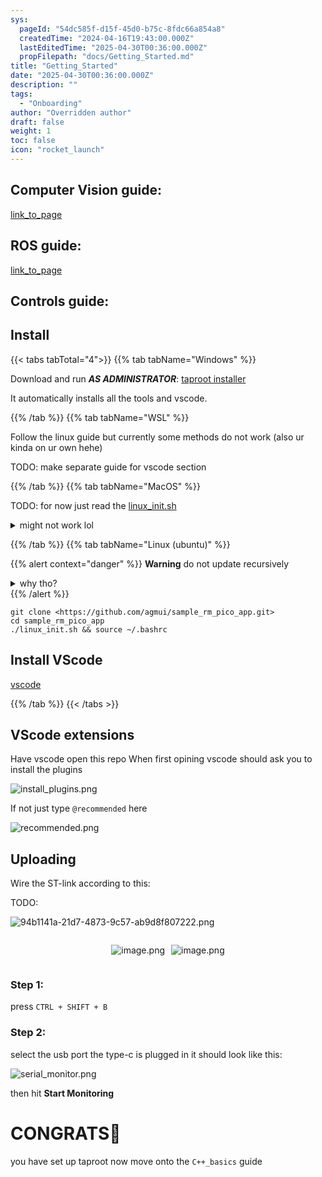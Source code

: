 ```yaml
---
sys:
  pageId: "54dc585f-d15f-45d0-b75c-8fdc66a854a8"
  createdTime: "2024-04-16T19:43:00.000Z"
  lastEditedTime: "2025-04-30T00:36:00.000Z"
  propFilepath: "docs/Getting_Started.md"
title: "Getting_Started"
date: "2025-04-30T00:36:00.000Z"
description: ""
tags:
  - "Onboarding"
author: "Overridden author"
draft: false
weight: 1
toc: false
icon: "rocket_launch"
---
```


## Computer Vision guide:

[link_to_page](86d45bc0-388b-4d26-8848-44f255f73d0e)

## ROS guide:

[link_to_page](3c76c1de-ec8f-46d6-8b0a-294005edc2d5)

## Controls guide:

## Install

{{< tabs tabTotal="4">}}
{{% tab tabName="Windows" %}}

Download and run _**AS ADMINISTRATOR**_: [taproot installer](https://github.com/Thornbots/TeachingFreshies/releases/tag/1.0)

It automatically installs all the tools and vscode.

{{% /tab %}}
{{% tab tabName="WSL" %}}

Follow the linux guide but currently some methods do not work (also ur kinda on ur own hehe)

TODO: make separate guide for vscode section

{{% /tab %}}
{{% tab tabName="MacOS" %}}

TODO: for now just read the [linux_init.sh](https://github.com/agmui/sample_rm_pico_app/blob/main/linux_init.sh)

<details>
<summary>might not work lol</summary>

`brew install libusb pkg-config`

Next install: [vscode](https://code.visualstudio.com/Download)

</details>

{{% /tab %}}
{{% tab tabName="Linux (ubuntu)" %}}

{{% alert context="danger" %}}
**Warning** do not update recursively
<details>
<summary>why tho?</summary>
There are some submodules that may go on for a while (like tinyusb) and I highly
recommend you don't need to get them.
If you want to see what submodules I update just look in `linux_init.sh`
</details>
{{% /alert %}}

```shell
git clone <https://github.com/agmui/sample_rm_pico_app.git>
cd sample_rm_pico_app
./linux_init.sh && source ~/.bashrc
```

## Install VScode

[vscode](https://code.visualstudio.com/Download)

{{% /tab %}}
{{< /tabs >}}

## VScode extensions

Have vscode open this repo
When first opining vscode should ask you to install the plugins

![install_plugins.png](https://prod-files-secure.s3.us-west-2.amazonaws.com/d518164a-d88e-44d1-a4ee-3adb3bd8bce0/89bd30f0-1825-4e77-867b-0a41ce370880/install_plugins.png?X-Amz-Algorithm=AWS4-HMAC-SHA256&X-Amz-Content-Sha256=UNSIGNED-PAYLOAD&X-Amz-Credential=ASIAZI2LB4662Q7CHNNG%2F20250714%2Fus-west-2%2Fs3%2Faws4_request&X-Amz-Date=20250714T151018Z&X-Amz-Expires=3600&X-Amz-Security-Token=IQoJb3JpZ2luX2VjEBUaCXVzLXdlc3QtMiJIMEYCIQC3e2K5eFX3a%2F2ONLDIOTpqo828cjRrT4cYsXxBto%2Bg0QIhAPgFsSVqOw0aAk4Mkxi0NAZx7vY7OZJc0VxR8hT6ywadKv8DCC4QABoMNjM3NDIzMTgzODA1IgwoZMFkEBAtI7HnKSUq3AMjUYvVfa9Sz8b664M75OPGfOC7VuVzpiMoWcLy6T4Vi8b1Qutti2se4L3SdDghCrHCGtjtUJBPUTqYErvFkZX%2FlLIj3WMu1XsLKu4fgfCaAqn2uLySRWD%2F%2BpV3AiaGzp%2BiCUpdKh9h5VeT7c1qQL6Y8cskr52HZxLu%2B7OwU4L%2Fz0S6g15C3Ma7M2ziEM4SSRvf29p7EA%2F2iiicUmXRZDNH0m22JM4F5vTyzNpLMJfWocjWLXD3meeVLeh8pZwgn5lNTE3zeREyWH%2Bqk5glNaY5zSvPI4gmfiEEvy7Ks7Jzhf109EijrkePR7Mm2oq7oKNFYIfh7MbQUqGCkGvHTBy4Mq01IiIKGuW85KeYYpb6jZ%2B0NCwsFylCS3EyCK88tvF06n5YOAxuI5kgvXVDF2xJDAgji56y4WivFlgTjC%2B9%2Bc%2FRl%2FvlDUIpagwB5zVO%2FMEJ4ZOQFCcjmWr6AxXCSz4akzUG%2FEyat1C6FOzIZxY46%2BKK3DumxL1H0b6Mad6pCbebd%2FNTSFhxUoZpwKp2IXdCwNV1OsAFeBxZRRNd7czZ2ERPcN9D%2B3YkiQnJXzC54o%2Bt%2FIrpIDIRqlRnf2JKE6znlf1TQCgH%2BNeaJrvYiKFRE3WUt0C3PIpc%2FAL08zCihNTDBjqkAQO%2FUojT7Dm9qGbUawkskDpfWnWR%2BOdWuiWPPXZYpb6meALX9850SX3s94IdtbgLgWdyCpa%2FjJPNZKLvsPCIPQsYB9HvRyNv%2FSALsSKwW05bYFnZ1VnwD8uk%2B3cgtv5UOFbtbiD%2BI9tBVR0gsBACVLbnnPixO4wrgDqhpzlcoRK3FEmB7tlamgx0YCFdDcGJlZEHt%2BsnNjOzIiOF4gbyM2s21XNC&X-Amz-Signature=c6b81fa2a3c25eec47e62462565f0e500e430923bcaa104fa51f9055a9fbb6c6&X-Amz-SignedHeaders=host&x-amz-checksum-mode=ENABLED&x-id=GetObject)

If not just type `@recommended` here  

![recommended.png](https://prod-files-secure.s3.us-west-2.amazonaws.com/d518164a-d88e-44d1-a4ee-3adb3bd8bce0/61e661e9-5d85-4dfc-be0d-8d2097a5e793/recommended.png?X-Amz-Algorithm=AWS4-HMAC-SHA256&X-Amz-Content-Sha256=UNSIGNED-PAYLOAD&X-Amz-Credential=ASIAZI2LB4662Q7CHNNG%2F20250714%2Fus-west-2%2Fs3%2Faws4_request&X-Amz-Date=20250714T151018Z&X-Amz-Expires=3600&X-Amz-Security-Token=IQoJb3JpZ2luX2VjEBUaCXVzLXdlc3QtMiJIMEYCIQC3e2K5eFX3a%2F2ONLDIOTpqo828cjRrT4cYsXxBto%2Bg0QIhAPgFsSVqOw0aAk4Mkxi0NAZx7vY7OZJc0VxR8hT6ywadKv8DCC4QABoMNjM3NDIzMTgzODA1IgwoZMFkEBAtI7HnKSUq3AMjUYvVfa9Sz8b664M75OPGfOC7VuVzpiMoWcLy6T4Vi8b1Qutti2se4L3SdDghCrHCGtjtUJBPUTqYErvFkZX%2FlLIj3WMu1XsLKu4fgfCaAqn2uLySRWD%2F%2BpV3AiaGzp%2BiCUpdKh9h5VeT7c1qQL6Y8cskr52HZxLu%2B7OwU4L%2Fz0S6g15C3Ma7M2ziEM4SSRvf29p7EA%2F2iiicUmXRZDNH0m22JM4F5vTyzNpLMJfWocjWLXD3meeVLeh8pZwgn5lNTE3zeREyWH%2Bqk5glNaY5zSvPI4gmfiEEvy7Ks7Jzhf109EijrkePR7Mm2oq7oKNFYIfh7MbQUqGCkGvHTBy4Mq01IiIKGuW85KeYYpb6jZ%2B0NCwsFylCS3EyCK88tvF06n5YOAxuI5kgvXVDF2xJDAgji56y4WivFlgTjC%2B9%2Bc%2FRl%2FvlDUIpagwB5zVO%2FMEJ4ZOQFCcjmWr6AxXCSz4akzUG%2FEyat1C6FOzIZxY46%2BKK3DumxL1H0b6Mad6pCbebd%2FNTSFhxUoZpwKp2IXdCwNV1OsAFeBxZRRNd7czZ2ERPcN9D%2B3YkiQnJXzC54o%2Bt%2FIrpIDIRqlRnf2JKE6znlf1TQCgH%2BNeaJrvYiKFRE3WUt0C3PIpc%2FAL08zCihNTDBjqkAQO%2FUojT7Dm9qGbUawkskDpfWnWR%2BOdWuiWPPXZYpb6meALX9850SX3s94IdtbgLgWdyCpa%2FjJPNZKLvsPCIPQsYB9HvRyNv%2FSALsSKwW05bYFnZ1VnwD8uk%2B3cgtv5UOFbtbiD%2BI9tBVR0gsBACVLbnnPixO4wrgDqhpzlcoRK3FEmB7tlamgx0YCFdDcGJlZEHt%2BsnNjOzIiOF4gbyM2s21XNC&X-Amz-Signature=7d7facf15ab52d0639e13ae0b956205059dee7ec7e869a80e03daa7789af5076&X-Amz-SignedHeaders=host&x-amz-checksum-mode=ENABLED&x-id=GetObject)

## Uploading

Wire the ST-link according to this:

TODO:

![94b1141a-21d7-4873-9c57-ab9d8f807222.png](https://prod-files-secure.s3.us-west-2.amazonaws.com/d518164a-d88e-44d1-a4ee-3adb3bd8bce0/e5fad17d-ab82-4300-9f4c-505ab4b1202c/94b1141a-21d7-4873-9c57-ab9d8f807222.png?X-Amz-Algorithm=AWS4-HMAC-SHA256&X-Amz-Content-Sha256=UNSIGNED-PAYLOAD&X-Amz-Credential=ASIAZI2LB4662Q7CHNNG%2F20250714%2Fus-west-2%2Fs3%2Faws4_request&X-Amz-Date=20250714T151018Z&X-Amz-Expires=3600&X-Amz-Security-Token=IQoJb3JpZ2luX2VjEBUaCXVzLXdlc3QtMiJIMEYCIQC3e2K5eFX3a%2F2ONLDIOTpqo828cjRrT4cYsXxBto%2Bg0QIhAPgFsSVqOw0aAk4Mkxi0NAZx7vY7OZJc0VxR8hT6ywadKv8DCC4QABoMNjM3NDIzMTgzODA1IgwoZMFkEBAtI7HnKSUq3AMjUYvVfa9Sz8b664M75OPGfOC7VuVzpiMoWcLy6T4Vi8b1Qutti2se4L3SdDghCrHCGtjtUJBPUTqYErvFkZX%2FlLIj3WMu1XsLKu4fgfCaAqn2uLySRWD%2F%2BpV3AiaGzp%2BiCUpdKh9h5VeT7c1qQL6Y8cskr52HZxLu%2B7OwU4L%2Fz0S6g15C3Ma7M2ziEM4SSRvf29p7EA%2F2iiicUmXRZDNH0m22JM4F5vTyzNpLMJfWocjWLXD3meeVLeh8pZwgn5lNTE3zeREyWH%2Bqk5glNaY5zSvPI4gmfiEEvy7Ks7Jzhf109EijrkePR7Mm2oq7oKNFYIfh7MbQUqGCkGvHTBy4Mq01IiIKGuW85KeYYpb6jZ%2B0NCwsFylCS3EyCK88tvF06n5YOAxuI5kgvXVDF2xJDAgji56y4WivFlgTjC%2B9%2Bc%2FRl%2FvlDUIpagwB5zVO%2FMEJ4ZOQFCcjmWr6AxXCSz4akzUG%2FEyat1C6FOzIZxY46%2BKK3DumxL1H0b6Mad6pCbebd%2FNTSFhxUoZpwKp2IXdCwNV1OsAFeBxZRRNd7czZ2ERPcN9D%2B3YkiQnJXzC54o%2Bt%2FIrpIDIRqlRnf2JKE6znlf1TQCgH%2BNeaJrvYiKFRE3WUt0C3PIpc%2FAL08zCihNTDBjqkAQO%2FUojT7Dm9qGbUawkskDpfWnWR%2BOdWuiWPPXZYpb6meALX9850SX3s94IdtbgLgWdyCpa%2FjJPNZKLvsPCIPQsYB9HvRyNv%2FSALsSKwW05bYFnZ1VnwD8uk%2B3cgtv5UOFbtbiD%2BI9tBVR0gsBACVLbnnPixO4wrgDqhpzlcoRK3FEmB7tlamgx0YCFdDcGJlZEHt%2BsnNjOzIiOF4gbyM2s21XNC&X-Amz-Signature=d7217239fa416dce6d08b6b6aeeb44680ac0d072ba5de34fa7a6f9bb432cd552&X-Amz-SignedHeaders=host&x-amz-checksum-mode=ENABLED&x-id=GetObject)

<div style="display: flex;flex-direction: row; column-gap:10px; max-width: 630px;justify-content: center;">
<div>

![image.png](https://prod-files-secure.s3.us-west-2.amazonaws.com/d518164a-d88e-44d1-a4ee-3adb3bd8bce0/210ecb78-1116-4d7b-b9b7-2292f66fa2c2/image.png?X-Amz-Algorithm=AWS4-HMAC-SHA256&X-Amz-Content-Sha256=UNSIGNED-PAYLOAD&X-Amz-Credential=ASIAZI2LB4664BDUSAKP%2F20250714%2Fus-west-2%2Fs3%2Faws4_request&X-Amz-Date=20250714T151020Z&X-Amz-Expires=3600&X-Amz-Security-Token=IQoJb3JpZ2luX2VjEBUaCXVzLXdlc3QtMiJHMEUCIDGvRsE8v8QocNusp9atKHcHKqMQOPAAI6h1ljgSxoNYAiEA%2FTottJIyiV3iOSclwSsJ%2Fy6TtFzRTh29NJQtwlxTyH8q%2FwMILhAAGgw2Mzc0MjMxODM4MDUiDPFm5QjnuR%2BYcCousircA9V%2FSCLO3OEv7MGtB6vfmyCtK%2BRhEK6JSvij%2BVOPBSGKJPxbUUSH3kBk6TLgLJMIyrSeAcC5Pe1RJLKCMHZrHVdsz3oPMS0SRNza9ewQpx5aJFn1r%2BbueUIKNnE%2Bo3mQfgVTL0DRc%2F%2BNtijw3z%2BiKW34l7WMK1Tpq04ZNs2dvAblI5TKsrvn5WVWXIt82N8hBL5ir2tq9h6hJdWf4oK4jj18ycmkrGcjxiBKHRJzA7YHJs8A7KUJx9QfZ1RCy%2F91urQ8BiaJ0YF3ayPW8zB2K0ow1zs9rNRIfCofCc2TmRYqKGrHwiW9F%2FGeLIod%2FcxhX63MNnUwdsHrfLxe1zsW1KSKR6LN%2F9%2FOO3kSPgB24KPYsLw3GHJPZL0Nf1yfBTaDeswEUXABDqK5kKcSTi0DnV6tIwtDypluaf6BSL%2FvECYXJChqAz4intk3B2UQl1JceUq0FrJt949kM3hV8btdSgPrdfsZCsXWRPi5JaH1bPSVW8ZgO3iY5Q8lh0RQtSiJjngvmUgwUGKEAl7zChyOagAVcGxJEf8YYxauzSt16v5MqBGODcaURPs%2FGwtT3bU4ZLSjKdkRC%2Bjd36SuPXqNYissrX4NpDoDtVkcGmdiOiXT%2FRXwFG4iyA7083tfMOKE1MMGOqUBpnYllhGfFp8GEzo1bVp8Y8aqjNTvwXy6JM04nw0Nk6I%2F141LtWyT8rHJvcfkwvwpSurV77wu2O%2BLFvWiN8EM%2FceEd4yiUFuEY%2F5x5w%2FnS4oBRfaAA%2BROrcqnpFygJAYOjofiLXal7o2VtOsW2NZE%2F5PmO%2Fm1ZvE6%2B7S17A%2FdiilQGCCbMOzSeoL4h0uSO4dXD%2BDaLFfPox60YPHdoHzT%2FrEyajio&X-Amz-Signature=33adb823ed1fdf0cbe5b0fb58343993cfcc7af074e08f11dabaf4b5dd4561868&X-Amz-SignedHeaders=host&x-amz-checksum-mode=ENABLED&x-id=GetObject)

</div>
<div>

![image.png](https://prod-files-secure.s3.us-west-2.amazonaws.com/d518164a-d88e-44d1-a4ee-3adb3bd8bce0/33a0fd0f-8ca6-4a86-8e09-26e95ded1fff/image.png?X-Amz-Algorithm=AWS4-HMAC-SHA256&X-Amz-Content-Sha256=UNSIGNED-PAYLOAD&X-Amz-Credential=ASIAZI2LB466WBRKOPJD%2F20250714%2Fus-west-2%2Fs3%2Faws4_request&X-Amz-Date=20250714T151020Z&X-Amz-Expires=3600&X-Amz-Security-Token=IQoJb3JpZ2luX2VjEBUaCXVzLXdlc3QtMiJHMEUCIH9skfy45uzJnyL8D4npC2utjMrYPzr%2FRUar%2BHiIHWDGAiEAi2NXhe6Z2jYo3AMYmMMedy37mLdCtV4CTT2lJ0tUItMq%2FwMILhAAGgw2Mzc0MjMxODM4MDUiDLGxisKsJ%2F4wweF3YSrcA7Uur5pLtGjd9IGsewNAwyqpeQEF8Ul6hdo0IAn9WTXIq9nYYr4QhWT4PZMyPZFswjXS%2FI3NCJHNGMf5OMH65zy4gqYQf5teTh34yr4jPOx9xzeGj11nT6LfJts%2FWeIBXWGvuRRwwX5Cp%2FDn84FRzmOaBBMEN44bv8atmGdQeUuJD6J25lYXcNAj%2Bwq%2Bve9Vm%2F8I%2BfkVPPo40Fk1Zp0V3LTPdqyfAznORTicJNM5AF3M3yffEDF2lSdcyMrcPaQtyNFa73gsM26ZUutkKZCFQpfgbp8tPwQzX2ydHHymTuK1jgexpMTEGqNOPZRjzaa%2Fe0SoplRFCCmGLtnKtO02S0K1UmznS2%2BPQ4XFQ%2BHe8CIu97ZDgE1QNfc%2F8o6bBYYMaWMABP23EHQPBCWLzQ0qd6sRHDz%2FpOBtf4PuYM%2BKMIXao%2BNDvirIhDXrWdPOlmZasYH5pt1u2ww7AGQEMQu9MXiyJObxtmN6kEYyaSe%2F%2FInSD7ivNIJOw8u7myTb%2F2eoeKvOXJvY3daB46G8jKighHqBcfSDCbxCQAXBoPBMwFw0I42vRAHrce5ysdftmIXqWmU14hq%2BnT3aXIWGINAMmvntMFOzBG3UUgf6yXJzDpQP0TXZTk%2Bo81PPj4jCMK6E1MMGOqUBi%2Fr7qHYN2WMhMDUNfVjZuiZ86%2BuHNHGfgjrJareaGK9KM%2BcpLQzbxg%2BGF6md5dsoFdOHAtETGXYb%2BK4vk9ZahO2%2FkAWSgEriTloRPVtD8CbLb1kfJQprI5%2Fi3Y7A%2BxevwpXmpD7EGwG763kuVIJttewKdLzYXcDvHC4S6%2F3SSbXWd%2FAH4xjemx3enlyRgR8PzPlItZcP9vEw1ed5ZPjz6NE4jWx0&X-Amz-Signature=c65c21513c79f8e80cd6a5c2d63c05385610435eb2bf9e9f044c8833d2468f05&X-Amz-SignedHeaders=host&x-amz-checksum-mode=ENABLED&x-id=GetObject)

</div>
</div>

### Step 1:

press `CTRL + SHIFT + B`

### Step 2:

select the usb port the type-c is plugged in it should look like this:

![serial_monitor.png](https://prod-files-secure.s3.us-west-2.amazonaws.com/d518164a-d88e-44d1-a4ee-3adb3bd8bce0/f03f4774-05d4-4393-b6a0-d5efb6d315ab/serial_monitor.png?X-Amz-Algorithm=AWS4-HMAC-SHA256&X-Amz-Content-Sha256=UNSIGNED-PAYLOAD&X-Amz-Credential=ASIAZI2LB4662Q7CHNNG%2F20250714%2Fus-west-2%2Fs3%2Faws4_request&X-Amz-Date=20250714T151018Z&X-Amz-Expires=3600&X-Amz-Security-Token=IQoJb3JpZ2luX2VjEBUaCXVzLXdlc3QtMiJIMEYCIQC3e2K5eFX3a%2F2ONLDIOTpqo828cjRrT4cYsXxBto%2Bg0QIhAPgFsSVqOw0aAk4Mkxi0NAZx7vY7OZJc0VxR8hT6ywadKv8DCC4QABoMNjM3NDIzMTgzODA1IgwoZMFkEBAtI7HnKSUq3AMjUYvVfa9Sz8b664M75OPGfOC7VuVzpiMoWcLy6T4Vi8b1Qutti2se4L3SdDghCrHCGtjtUJBPUTqYErvFkZX%2FlLIj3WMu1XsLKu4fgfCaAqn2uLySRWD%2F%2BpV3AiaGzp%2BiCUpdKh9h5VeT7c1qQL6Y8cskr52HZxLu%2B7OwU4L%2Fz0S6g15C3Ma7M2ziEM4SSRvf29p7EA%2F2iiicUmXRZDNH0m22JM4F5vTyzNpLMJfWocjWLXD3meeVLeh8pZwgn5lNTE3zeREyWH%2Bqk5glNaY5zSvPI4gmfiEEvy7Ks7Jzhf109EijrkePR7Mm2oq7oKNFYIfh7MbQUqGCkGvHTBy4Mq01IiIKGuW85KeYYpb6jZ%2B0NCwsFylCS3EyCK88tvF06n5YOAxuI5kgvXVDF2xJDAgji56y4WivFlgTjC%2B9%2Bc%2FRl%2FvlDUIpagwB5zVO%2FMEJ4ZOQFCcjmWr6AxXCSz4akzUG%2FEyat1C6FOzIZxY46%2BKK3DumxL1H0b6Mad6pCbebd%2FNTSFhxUoZpwKp2IXdCwNV1OsAFeBxZRRNd7czZ2ERPcN9D%2B3YkiQnJXzC54o%2Bt%2FIrpIDIRqlRnf2JKE6znlf1TQCgH%2BNeaJrvYiKFRE3WUt0C3PIpc%2FAL08zCihNTDBjqkAQO%2FUojT7Dm9qGbUawkskDpfWnWR%2BOdWuiWPPXZYpb6meALX9850SX3s94IdtbgLgWdyCpa%2FjJPNZKLvsPCIPQsYB9HvRyNv%2FSALsSKwW05bYFnZ1VnwD8uk%2B3cgtv5UOFbtbiD%2BI9tBVR0gsBACVLbnnPixO4wrgDqhpzlcoRK3FEmB7tlamgx0YCFdDcGJlZEHt%2BsnNjOzIiOF4gbyM2s21XNC&X-Amz-Signature=6f00c5f345f00488a0ba6867cb50964fa1991684317af67b435fa6044c4dbcb7&X-Amz-SignedHeaders=host&x-amz-checksum-mode=ENABLED&x-id=GetObject)

then hit **Start Monitoring**

# CONGRATS🎉

you have set up taproot now move onto the `C++_basics` guide
